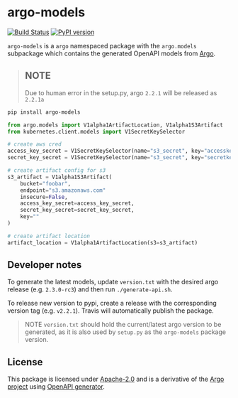 # argo-models
[![Build Status](https://travis-ci.org/e2fyi/argo-models.svg?branch=master)](https://travis-ci.org/e2fyi/argo-models)
[![PyPI version](https://badge.fury.io/py/argo-models.svg)](https://badge.fury.io/py/argo-models)

`argo-models` is a `argo` namespaced package with the `argo.models` subpackage
which contains the generated OpenAPI models from [Argo](https://github.com/argoproj/argo).

> ## NOTE
> Due to human error in the setup.py, argo `2.2.1` will be released as `2.2.1a`

```bash
pip install argo-models
```

```py
from argo.models import V1alpha1ArtifactLocation, V1alpha1S3Artifact
from kubernetes.client.models import V1SecretKeySelector

# create aws cred
access_key_secret = V1SecretKeySelector(name="s3_secret", key="accesskey")
secret_key_secret = V1SecretKeySelector(name="s3_secret", key="secretkey")

# create artifact config for s3
s3_artifact = V1alpha1S3Artifact(
    bucket="foobar",
    endpoint="s3.amazonaws.com"
    insecure=False,
    access_key_secret=access_key_secret,
    secret_key_secret=secret_key_secret,
    key=""
)

# create artifact location
artifact_location = V1alpha1ArtifactLocation(s3=s3_artifact)

```

## Developer notes

To generate the latest models, update `version.txt` with the desired argo release 
(e.g. `2.3.0-rc3`) and then run `./generate-api.sh`.

To release new version to pypi, create a release with the corresponding version tag (e.g. `v2.2.1`). Travis will automatically publish the package.

> NOTE
> `version.txt` should hold the current/latest argo version to be generated, as it 
> is also used by `setup.py` as the `argo-models` package version.


## License
This package is licensed under [Apache-2.0](./LICENSE) and is a derivative of the [Argo project](https://github.com/argoproj/argo) using [OpenAPI generator](https://github.com/OpenAPITools/openapi-generator).